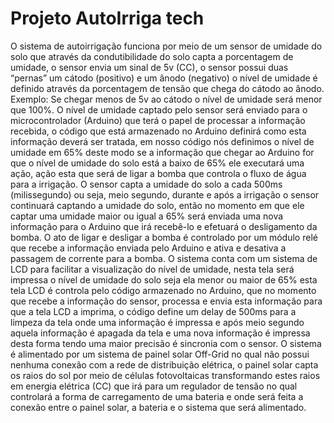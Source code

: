 # Projeto AutoIrriga tech
O sistema de autoirrigação funciona por meio de um sensor de umidade do solo que através da
condutibilidade do solo capta a porcentagem de umidade, o sensor envia um sinal de 5v (CC), o
sensor possui duas “pernas” um cátodo (positivo) e um ânodo (negativo) o nível de umidade é
definido através da porcentagem de tensão que chega do cátodo ao ânodo. Exemplo: Se chegar
menos de 5v ao cátodo o nível de umidade será menor que 100%.
O nível de umidade captado pelo sensor será enviado para o microcontrolador (Arduino) que
terá o papel de processar a informação recebida, o código que está armazenado no Arduino
definirá como esta informação deverá ser tratada, em nosso código nós definimos o nível de
umidade em 65% deste modo se a informação que chegar ao Arduino for que o nível de umidade
do solo está a baixo de 65% ele executará uma ação, ação esta que será de ligar a bomba que
controla o fluxo de água para a irrigação. O sensor capta a umidade do solo a cada 500ms
(milissegundo) ou seja, meio segundo, durante e após a irrigação o sensor continuará captando
a umidade do solo, então no momento em que ele captar uma umidade maior ou igual a 65%
será enviada uma nova informação para o Arduino que irá recebê-lo e efetuará o desligamento
da bomba. O ato de ligar e desligar a bomba é controlado por um módulo relé que recebe a
informação enviada pelo Arduino e ativa e desativa a passagem de corrente para a bomba. O
sistema conta com um sistema de LCD para facilitar a visualização do nível de umidade, nesta
tela será impressa o nível de umidade do solo seja ela menor ou maior de 65% esta tela LCD é
controla pelo código armazenado no Arduino, que no momento que recebe a informação do
sensor, processa e envia esta informação para que a tela LCD a imprima, o código define um
delay de 500ms para a limpeza da tela onde uma informação é impressa e após meio segundo
aquela informação é apagada da tela e uma nova informação é impressa desta forma tendo uma
maior precisão é sincronia com o sensor.
O sistema é alimentado por um sistema de painel solar Off-Grid no qual não possui nenhuma
conexão com a rede de distribuição elétrica, o painel solar capta os raios do sol por meio de
células fotovoltaicas transformando estes raios em energia elétrica (CC) que irá para um
regulador de tensão no qual controlará a forma de carregamento de uma bateria e onde será
feita a conexão entre o painel solar, a bateria e o sistema que será alimentado.

